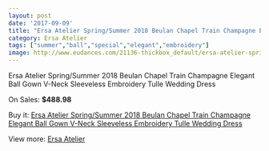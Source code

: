 ```yaml
---
layout: post
date: '2017-09-09'
title: "Ersa Atelier Spring/Summer 2018 Beulan Chapel Train Champagne Elegant Ball Gown V-Neck Sleeveless Embroidery Tulle Wedding Dress"
category: Ersa Atelier
tags: ["summer","ball","special","elegant","embroidery"]
image: http://www.eudances.com/21136-thickbox_default/ersa-atelier-spring-summer-2018-beulan-chapel-train-champagne-elegant-ball-gown-v-neck-sleeveless-embroidery-tulle-wedding-dress.jpg
---
```

Ersa Atelier Spring/Summer 2018 Beulan Chapel Train Champagne Elegant Ball Gown V-Neck Sleeveless Embroidery Tulle Wedding Dress

On Sales: **$488.98**
<a href="https://www.eudances.com/en/ersa-atelier/6461-ersa-atelier-spring-summer-2018-beulan-chapel-train-champagne-elegant-ball-gown-v-neck-sleeveless-embroidery-tulle-wedding-dress.html"><amp-img layout="responsive" width="600" height="600" src="//www.eudances.com/21136-thickbox_default/ersa-atelier-spring-summer-2018-beulan-chapel-train-champagne-elegant-ball-gown-v-neck-sleeveless-embroidery-tulle-wedding-dress.jpg" alt="Ersa Atelier Spring/Summer 2018 Beulan Chapel Train Champagne Elegant Ball Gown V-Neck Sleeveless Embroidery Tulle Wedding Dress 0" /></a>
<a href="https://www.eudances.com/en/ersa-atelier/6461-ersa-atelier-spring-summer-2018-beulan-chapel-train-champagne-elegant-ball-gown-v-neck-sleeveless-embroidery-tulle-wedding-dress.html"><amp-img layout="responsive" width="600" height="600" src="//www.eudances.com/21140-thickbox_default/ersa-atelier-spring-summer-2018-beulan-chapel-train-champagne-elegant-ball-gown-v-neck-sleeveless-embroidery-tulle-wedding-dress.jpg" alt="Ersa Atelier Spring/Summer 2018 Beulan Chapel Train Champagne Elegant Ball Gown V-Neck Sleeveless Embroidery Tulle Wedding Dress 1" /></a>
<a href="https://www.eudances.com/en/ersa-atelier/6461-ersa-atelier-spring-summer-2018-beulan-chapel-train-champagne-elegant-ball-gown-v-neck-sleeveless-embroidery-tulle-wedding-dress.html"><amp-img layout="responsive" width="600" height="600" src="//www.eudances.com/21139-thickbox_default/ersa-atelier-spring-summer-2018-beulan-chapel-train-champagne-elegant-ball-gown-v-neck-sleeveless-embroidery-tulle-wedding-dress.jpg" alt="Ersa Atelier Spring/Summer 2018 Beulan Chapel Train Champagne Elegant Ball Gown V-Neck Sleeveless Embroidery Tulle Wedding Dress 2" /></a>
<a href="https://www.eudances.com/en/ersa-atelier/6461-ersa-atelier-spring-summer-2018-beulan-chapel-train-champagne-elegant-ball-gown-v-neck-sleeveless-embroidery-tulle-wedding-dress.html"><amp-img layout="responsive" width="600" height="600" src="//www.eudances.com/21138-thickbox_default/ersa-atelier-spring-summer-2018-beulan-chapel-train-champagne-elegant-ball-gown-v-neck-sleeveless-embroidery-tulle-wedding-dress.jpg" alt="Ersa Atelier Spring/Summer 2018 Beulan Chapel Train Champagne Elegant Ball Gown V-Neck Sleeveless Embroidery Tulle Wedding Dress 3" /></a>
<a href="https://www.eudances.com/en/ersa-atelier/6461-ersa-atelier-spring-summer-2018-beulan-chapel-train-champagne-elegant-ball-gown-v-neck-sleeveless-embroidery-tulle-wedding-dress.html"><amp-img layout="responsive" width="600" height="600" src="//www.eudances.com/21137-thickbox_default/ersa-atelier-spring-summer-2018-beulan-chapel-train-champagne-elegant-ball-gown-v-neck-sleeveless-embroidery-tulle-wedding-dress.jpg" alt="Ersa Atelier Spring/Summer 2018 Beulan Chapel Train Champagne Elegant Ball Gown V-Neck Sleeveless Embroidery Tulle Wedding Dress 4" /></a>

Buy it: [Ersa Atelier Spring/Summer 2018 Beulan Chapel Train Champagne Elegant Ball Gown V-Neck Sleeveless Embroidery Tulle Wedding Dress](https://www.eudances.com/en/ersa-atelier/6461-ersa-atelier-spring-summer-2018-beulan-chapel-train-champagne-elegant-ball-gown-v-neck-sleeveless-embroidery-tulle-wedding-dress.html "Ersa Atelier Spring/Summer 2018 Beulan Chapel Train Champagne Elegant Ball Gown V-Neck Sleeveless Embroidery Tulle Wedding Dress")

View more: [Ersa Atelier](https://www.eudances.com/en/103-ersa-atelier "Ersa Atelier")